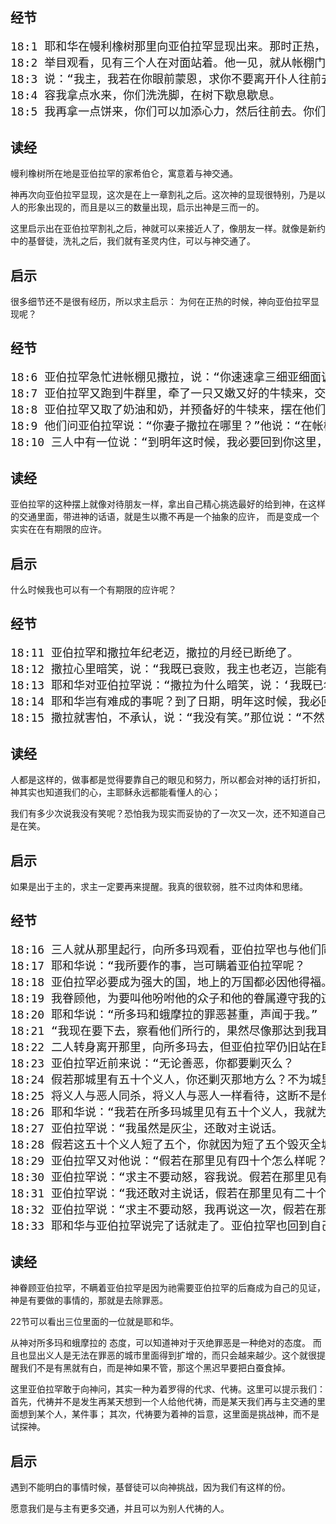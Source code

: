 ## 经节

<pre style="font-size: 18px;">
18:1 耶和华在幔利橡树那里向亚伯拉罕显现出来。那时正热，亚伯拉罕坐在帐棚门口。
18:2 举目观看，见有三个人在对面站着。他一见，就从帐棚门口跑去迎接他们，俯伏在地，
18:3 说：“我主，我若在你眼前蒙恩，求你不要离开仆人往前去。
18:4 容我拿点水来，你们洗洗脚，在树下歇息歇息。
18:5 我再拿一点饼来，你们可以加添心力，然后往前去。你们既到仆人这里来，理当如此。”他们说：“就照你说的行吧。”
</pre>

## 读经

幔利橡树所在地是亚伯拉罕的家希伯仑，寓意着与神交通。

神再次向亚伯拉罕显现，这次是在上一章割礼之后。这次神的显现很特别，乃是以人的形象出现的，而且是以三的数量出现，启示出神是三而一的。

这里启示出在亚伯拉罕割礼之后，神就可以来接近人了，像朋友一样。就像是新约中的基督徒，洗礼之后，我们就有圣灵内住，可以与神交通了。

## 启示

很多细节还不是很有经历，所以求主启示： 为何在正热的时候，神向亚伯拉罕显现呢？

## 经节

<pre style="font-size: 18px;">
18:6 亚伯拉罕急忙进帐棚见撒拉，说：“你速速拿三细亚细面调和作饼。”
18:7 亚伯拉罕又跑到牛群里，牵了一只又嫩又好的牛犊来，交给仆人，仆人急忙预备好了。
18:8 亚伯拉罕又取了奶油和奶，并预备好的牛犊来，摆在他们面前，自己在树下站在旁边，他们就吃了。
18:9 他们问亚伯拉罕说：“你妻子撒拉在哪里？”他说：“在帐棚里。”
18:10 三人中有一位说：“到明年这时候，我必要回到你这里，你的妻子撒拉必生一个儿子。”撒拉在那人后边的帐棚门口，也听见了这话。
</pre>

## 读经

亚伯拉罕的这种摆上就像对待朋友一样，拿出自己精心挑选最好的给到神，在这样的交通里面，带进神的话语，就是生以撒不再是一个抽象的应许，
而是变成一个实实在在有期限的应许。

## 启示

什么时候我也可以有一个有期限的应许呢？

## 经节

<pre style="font-size: 18px;">
18:11 亚伯拉罕和撒拉年纪老迈，撒拉的月经已断绝了。
18:12 撒拉心里暗笑，说：“我既已衰败，我主也老迈，岂能有这喜事呢？”
18:13 耶和华对亚伯拉罕说：“撒拉为什么暗笑，说：‘我既已年老，果真能生养吗？’
18:14 耶和华岂有难成的事呢？到了日期，明年这时候，我必回到你这里，撒拉必生一个儿子。”
18:15 撒拉就害怕，不承认，说：“我没有笑。”那位说：“不然，你实在笑了。”
</pre>

## 读经

人都是这样的，做事都是觉得要靠自己的眼见和努力，所以都会对神的话打折扣，神其实也知道我们的心，主耶稣永远都能看懂人的心；

我们有多少次说我没有笑呢？恐怕我为现实而妥协的了一次又一次，还不知道自己是在笑。

## 启示

如果是出于主的，求主一定要再来提醒。我真的很软弱，胜不过肉体和思绪。

## 经节

<pre style="font-size: 18px;">
18:16 三人就从那里起行，向所多玛观看，亚伯拉罕也与他们同行，要送他们一程。
18:17 耶和华说：“我所要作的事，岂可瞒着亚伯拉罕呢？
18:18 亚伯拉罕必要成为强大的国，地上的万国都必因他得福。
18:19 我眷顾他，为要叫他吩咐他的众子和他的眷属遵守我的道，秉公行义，使我所应许亚伯拉罕的话都成就了。”
18:20 耶和华说：“所多玛和蛾摩拉的罪恶甚重，声闻于我。”
18:21 “我现在要下去，察看他们所行的，果然尽像那达到我耳中的声音一样么；若是不然，我也必知道。”
18:22 二人转身离开那里，向所多玛去，但亚伯拉罕仍旧站在耶和华面前。
18:23 亚伯拉罕近前来说：“无论善恶，你都要剿灭么？
18:24 假若那城里有五十个义人，你还剿灭那地方么？不为城里这五十个义人饶恕其中的人么？
18:25 将义人与恶人同杀，将义人与恶人一样看待，这断不是你所行的！审判全地的主，岂不行公义么？”
18:26 耶和华说：“我若在所多玛城里见有五十个义人，我就为他们的缘故饶恕那地方的众人。”
18:27 亚伯拉罕说：“我虽然是灰尘，还敢对主说话。
18:28 假若这五十个义人短了五个，你就因为短了五个毁灭全城么？”他说：“我在那里若见有四十五个，也不毁灭那城。”
18:29 亚伯拉罕又对他说：“假若在那里见有四十个怎么样呢？”他说：“为这四十个的缘故，我也不作这事。”
18:30 亚伯拉罕说：“求主不要动怒，容我说。假若在那里见有三十个怎么样呢？”他说：“我在那里若见有三十个，我也不作这事。”
18:31 亚伯拉罕说：“我还敢对主说话，假若在那里见有二十个怎么样呢？”他说：“为这二十个的缘故，我也不毁灭那城。”
18:32 亚伯拉罕说：“求主不要动怒，我再说这一次，假若在那里见有十个呢？”他说：“为这十个的缘故，我也不毁灭那城。”
18:33 耶和华与亚伯拉罕说完了话就走了。亚伯拉罕也回到自己的地方去了。
</pre>

## 读经

神眷顾亚伯拉罕，不瞒着亚伯拉罕是因为祂需要亚伯拉罕的后裔成为自己的见证，神是有要做的事情的，那就是去除罪恶。

22节可以看出三位里面的一位就是耶和华。

从神对所多玛和蛾摩拉的 态度，可以知道神对于灭绝罪恶是一种绝对的态度。
而且也显出义人是无法在罪恶的城市里面得到扩增的，而只会越来越少。这个就很提醒我们不是有黑就有白，而是神如果不管，那这个黑迟早要把白蚕食掉。

这里亚伯拉罕敢于向神问，其实一种为着罗得的代求、代祷。这里可以提示我们：首先，代祷并不是发生再某天想到一个人给他代祷，而是某天我们再与主交通的里面想到某个人，某件事；
其次，代祷要为着神的旨意，这里面是挑战神，而不是试探神。

## 启示

遇到不能明白的事情时候，基督徒可以向神挑战，因为我们有这样的份。

愿意我们是与主有更多交通，并且可以为别人代祷的人。